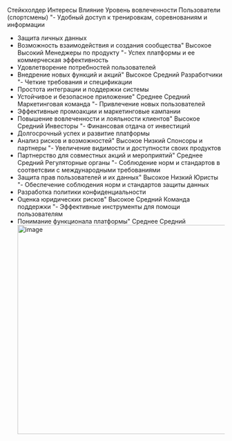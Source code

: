 Стейкхолдер	Интересы	Влияние	Уровень вовлеченности
Пользователи (спортсмены)	"- Удобный доступ к тренировкам, соревнованиям и информации
- Защита личных данных
- Возможность взаимодействия и создания сообщества"	Высокое	Высокий
Менеджеры по продукту	"- Успех платформы и ее коммерческая эффективность
- Удовлетворение потребностей пользователей
- Внедрение новых функций и акций"	Высокое	Средний
Разработчики	"- Четкие требования и спецификации
- Простота интеграции и поддержки системы
- Устойчивое и безопасное приложение"	Среднее	Средний
Маркетинговая команда	"- Привлечение новых пользователей
- Эффективные промоакции и маркетинговые кампании
- Повышение вовлеченности и лояльности клиентов"	Высокое	Средний
Инвесторы	"- Финансовая отдача от инвестиций
- Долгосрочный успех и развитие платформы
- Анализ рисков и возможностей"	Высокое	Низкий
Спонсоры и партнеры	"- Увеличение видимости и доступности своих продуктов
- Партнерство для совместных акций и мероприятий"	Среднее	Средний
Регуляторные органы	"- Соблюдение норм и стандартов в соответсвии с международными требованиями
- Защита прав пользователей и их данных"	Высокое	Низкий
Юристы	"- Обеспечение соблюдения норм и стандартов защиты данных
- Разработка политики конфиденциальности
- Оценка юридических рисков"	Высокое	Средний
Команда поддержки	"- Эффективные инструменты для помощи пользователям
- Понимание функционала платформы"	Среднее	Средний<img width="485" alt="image" src="https://github.com/user-attachments/assets/35f29c7c-76bb-418b-b4fd-b2443b8960b2">
